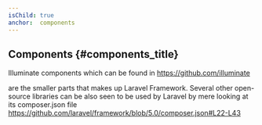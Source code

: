 ```yaml
---
isChild: true
anchor:  components
---
```


## Components {#components_title}

Illuminate components which can be found in
https://github.com/illuminate

are the smaller parts that makes up Laravel Framework.
Several other open-source libraries can be also seen to be used by Laravel by mere looking at its composer.json file
https://github.com/laravel/framework/blob/5.0/composer.json#L22-L43
